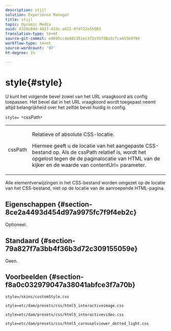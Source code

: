 ```yaml
---
description: stijl
solution: Experience Manager
title: stijl
topic: Dynamic Media
uuid: 6320c8dd-4827-41dc-a621-6fdf22e55003
translation-type: tm+mt
source-git-commit: e4695cc4e882351ec3f2c55fd8a3cfca455bd79d
workflow-type: tm+mt
source-wordcount: '97'
ht-degree: 1%

---
```



# style{#style}

U kunt het volgende bevel zowel van het URL vraagkoord als config toepassen. Het bevel dat in het URL vraagkoord wordt toegepast neemt altijd belangrijkheid over het zelfde bevel huidig in config.

`style= *`cssPath`*`

<table id="table_F800F787CF0342749B934DAEB600C0EB"> 
 <tbody> 
  <tr> 
   <td colname="col1"> <p> <span class="codeph"> <span class="varname"> cssPath</span> </span> </p> </td> 
   <td colname="col2"> <p> Relatieve of absolute CSS-locatie. </p> <p>Hiermee geeft u de locatie van het aangepaste CSS-bestand op. Als de <span class="codeph"><span class="varname"> cssPath</span></span> relatief is, wordt het opgelost tegen de de paginalocatie van HTML van de kijker en de waarde van <span class="codeph"> contentUrl=</span> parameter. </p> </td> 
  </tr> 
 </tbody> 
</table>

Alle elementverwijzingen in het CSS-bestand worden omgezet op de locatie van het CSS-bestand, niet op de locatie van de aanroepende HTML-pagina.

## Eigenschappen {#section-8ce2a4493d454d97a9975fc7f9f4eb2c}

Optioneel.

## Standaard {#section-79a827f7a3bb4f36b3d72c309155059e}

Geen.

## Voorbeelden {#section-f8a0c032979047a38041abfce3f7a70b}

`style=/skins/customStyle.css`

`style=etc/dam/presets/css/html5_interactiveimage.css`

`style=etc/dam/presets/css/html5_interactivevideo.css`

`style=etc/dam/presets/css/html5_carouselviewer_dotted_light.css`

